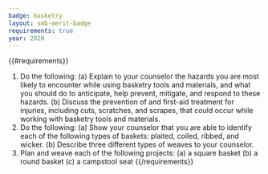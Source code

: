 ```yaml
---
badge: basketry
layout: smb-merit-badge
requirements: true
year: 2020
---
```


{{#requirements}}
1. Do the following:
    (a) Explain to your counselor the hazards you are most likely to encounter while using basketry tools and materials, and what you should do to anticipate, help prevent, mitigate, and respond to these hazards.
    (b) Discuss the prevention of and first-aid treatment for injuries, including cuts, scratches, and scrapes, that could occur while working with basketry tools and materials.
2. Do the following:
    (a) Show your counselor that you are able to identify each of the following types of baskets: plaited, coiled, ribbed, and wicker.
    (b) Describe three different types of weaves to your counselor.
3. Plan and weave each of the following projects:
    (a) a square basket
    (b) a round basket
    (c) a campstool seat
{{/requirements}}
